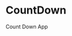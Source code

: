 # CountDown
 Count Down App
      
                
                                                                                      
                                                                                           
                                                                                              
                                                                                     
                                                                    
                                            
                         
                   
    
 
   
